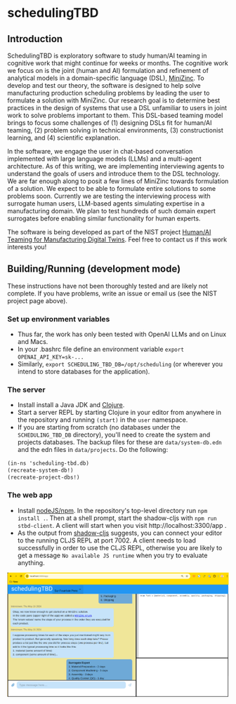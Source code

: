 # schedulingTBD

## Introduction

SchedulingTBD is exploratory software to study human/AI teaming in cognitive work that might continue for weeks or months.
The cognitive work we focus on is the joint (human and AI) formulation and refinement of analytical models in a domain-specific language (DSL), [MiniZinc](https://www.minizinc.org/).
To develop and test our theory, the software is designed to help solve manufacturing production scheduling problems by leading the user to formulate a solution with MiniZinc.
Our research goal is to determine best practices in the design of systems that use a DSL unfamiliar to users in joint work to solve problems important to them.
This DSL-based teaming model brings to focus some challenges of
(1) designing DSLs fit for human/AI teaming,
(2) problem solving in technical environments,
(3) constructionist learning, and
(4) scientific explanation.

In the software, we engage the user in chat-based conversation implemented with large language models (LLMs) and a multi-agent architecture.
As of this writing, we are implementing interviewing agents to understand the goals of users and introduce them to the DSL technology.
We are far enough along to posit a few lines of MiniZinc towards formulation of a solution. We expect to be able to formulate entire solutions to some problems soon.
Currently we are testing the interviewing process with surrogate human users, LLM-based agents simulating expertise in a manufacturing domain.
We plan to test hundreds of such domain expert surrogates before enabling similar functionality for human experts.

The software is being developed as part of the NIST project [Human/AI Teaming for Manufacturing Digital Twins](https://www.nist.gov/programs-projects/humanmachine-teaming-manufacturing-digital-twins).
Feel free to contact us if this work interests you!

## Building/Running (development mode)
   These instructions have not been thoroughly tested and are likely not complete. If you have problems, write an issue or email us (see the NIST project page above).

### Set up environment variables
  * Thus far, the work has only been tested with OpenAI LLMs and on Linux and Macs.
  * In your .bashrc file define an environment variable  `export OPENAI_API_KEY=sk-...`
  * Similarly, `export SCHEDULING_TBD_DB=/opt/scheduling` (or wherever you intend to store databases for the application).

### The server
  * Install install a Java JDK and [Clojure](https://clojure.org/).
  * Start a server REPL by starting Clojure in your editor from anywhere in the repository and running `(start)` in the `user` namespace.
  * If you are starting from scratch (no databases under the `SCHEDULING_TBD_DB` directory), you'll need to create the system and projects databases.
	The backup files for these are `data/system-db.edn` and the edn files in `data/projects`. Do the following:

 ```
(in-ns 'scheduling-tbd.db)
(recreate-system-db!)
(recreate-project-dbs!)
 ```

### The web app
  * Install [nodeJS/npm](https://nodejs.org/en/).
	In the repository's top-level directory run `npm install .`. Then at a shell prompt, start the shadow-cljs with `npm run stbd-client`.
	A client will start when you visit http://localhost:3300/app .
  *	As the output from [shadow-cljs](https://github.com/thheller/shadow-cljs) suggests, you can connect your editor to the running CLJS REPL at port 7002.
	A client needs to load successfully in order to use the CLJS REPL, otherwise you are likely to get a message `No available JS runtime` when you try to evaluate anything.

![alt text](https://github.com/pdenno/schedulingTBD/blob/main/doc/stbd-screenshot-2024-05-20.png?raw=true)
